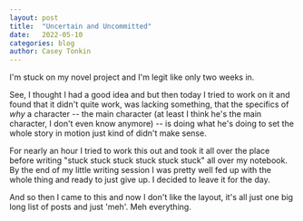 ```yaml
---
layout: post
title:  "Uncertain and Uncommitted"
date:   2022-05-10
categories: blog
author: Casey Tonkin
---
```


I'm stuck on my novel project and I'm legit like only two weeks in.

See, I thought I had a good idea and but then today I tried to work on it and found that it didn't quite work, was lacking something, that the specifics of <em>why</em> a character -- the main character (at least I think he's the main character, I don't even know anymore) -- is doing what he's doing to set the whole story in motion just kind of didn't make sense.

For nearly an hour I tried to work this out and took it all over the place before writing "stuck stuck stuck stuck stuck stuck" all over my notebook. By the end of my little writing session I was pretty well fed up with the whole thing and ready to just give up. I decided to leave it for the day.

And so then I came to this and now I don't like the layout, it's all just one big long list of posts and just 'meh'. Meh everything.